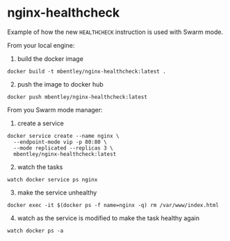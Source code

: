 nginx-healthcheck
=================

Example of how the new `HEALTHCHECK` instruction is used with Swarm mode.

From your local engine:

1. build the docker image
  ```
  docker build -t mbentley/nginx-healthcheck:latest .
  ```

2. push the image to docker hub
  ```
  docker push mbentley/nginx-healthcheck:latest
  ```

From you Swarm mode manager:

1. create a service
  ```
  docker service create --name nginx \
    --endpoint-mode vip -p 80:80 \
    --mode replicated --replicas 3 \
    mbentley/nginx-healthcheck:latest
  ```

2. watch the tasks
  ```
  watch docker service ps nginx
  ```

3. make the service unhealthy
  ```
  docker exec -it $(docker ps -f name=nginx -q) rm /var/www/index.html
  ```

4. watch as the service is modified to make the task healthy again
  ```
  watch docker ps -a
  ```
